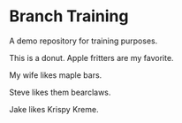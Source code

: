 # Branch Training

A demo repository for training purposes.

This is a donut. Apple fritters are my favorite.

My wife likes maple bars.

Steve likes them bearclaws.

Jake likes Krispy Kreme.
